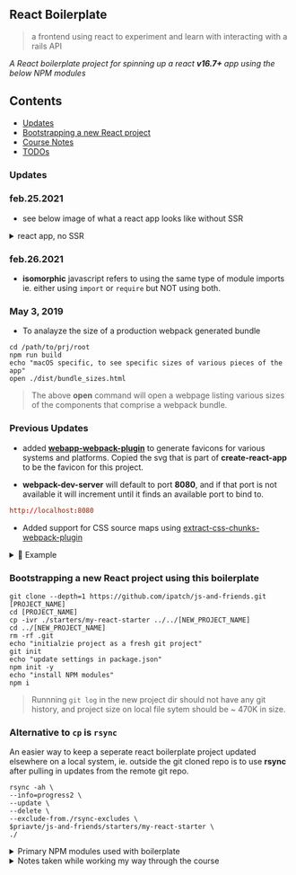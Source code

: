## React Boilerplate

> a frontend using react to experiment and learn with interacting with a rails API

<em>A React boilerplate project for spinning up a react <strong>v16.7+</strong> app using the below NPM modules</em>


## Contents

<a name="contents"></a>

- [Updates](#updates)
- [Bootstrapping a new React project](#bootstrapping)
- [Course Notes](#course-notes)
- [TODOs](#todos)

### Updates

<a name="updates"></a>

### feb.25.2021

- see below image of what a react app looks like without SSR

<details>
<summary>react app, no SSR</summary>

![no ssr example][lnkSSR]

[lnkSSR]: <https://raw.githubusercontent.com/ipatch/js-and-friends/72bc9197292b6a0c08ecedb793b3b8a567e77033/lib/images/my.react.starter.no.SSR.png?token=AAEV3LIKAJC2KP4HCPYVTNTAIFQMS&s=100>

</details>

### feb.26.2021

- **isomorphic** javascript refers to using the same type of module imports ie. either using `import` or `require` but NOT using both.

### May 3, 2019

- To analayze the size of a production webpack generated bundle

```shell
cd /path/to/prj/root
npm run build
echo "macOS specific, to see specific sizes of various pieces of the app"
open ./dist/bundle_sizes.html
```

> The above **open** command will open a webpage listing various sizes of the components that comprise a webpack bundle.

### Previous Updates

- added [**webapp-webpack-plugin**](https://www.npmjs.com/package/webapp-webpack-plugin) to generate favicons for various systems and platforms. Copied the svg that is part of **create-react-app** to be the favicon for this project.

- **webpack-dev-server** will default to port **8080**, and if that port is not available it will increment until it finds an available port to bind to.

```conf
http://localhost:8080
```

- Added support for CSS source maps using [extract-css-chunks-webpack-plugin](https://github.com/faceyspacey/extract-css-chunks-webpack-plugin)

<details>
<summary>📸 Example</summary>

![css-source-maps](https://github.com/ipatch/js-and-friends/blob/dev/lib/images/tech-js-friends-wp-css-source-maps.png)

</details>

### Bootstrapping a new React project using this boilerplate

<a id="bootstrapping"></a>

```shell
git clone --depth=1 https://github.com/ipatch/js-and-friends.git [PROJECT_NAME]
cd [PROJECT_NAME]
cp -ivr ./starters/my-react-starter ../../[NEW_PROJECT_NAME]
cd ../[NEW_PROJECT_NAME]
rm -rf .git
echo "initialzie project as a fresh git project"
git init
echo "update settings in package.json"
npm init -y
echo "install NPM modules"
npm i
```

> Runnning `git log` in the new project dir should not have any git history, and project size on local file sytem should be ~ 470K in size.

### Alternative to `cp` is `rsync`

An easier way to keep a seperate react boilerplate project updated elsewhere on a local system, ie. outside the git cloned repo is to use **rsync** after pulling in updates from the remote git repo.

```shell
rsync -ah \
--info=progress2 \
--update \
--delete \
--exclude-from./rsync-excludes \
$priavte/js-and-friends/starters/my-react-starter \
./
```

<details>
<summary>Primary NPM modules used with boilerplate</summary>

- react v18.x
- react-dom v18.x
- webpack
  - css-loader
  - html-webpack-plugin
  - style-loader
- webpack-bundle-analyzer
- webpack-dev-server
- babel v7
  - @babel/polyfill

</details>

<details>
<summary>Notes taken while working my way through the course</summary>

<a id=course-notes></a>

### Course Notes [🔝](#contents)

> My notes jotted down from watching the Modern JS tooling with React Egghead Course in December 2018.

[Course Link](https://egghead.io/courses/modern-javascript-tooling-with-react)

`npm run init -y` can be ran after a node project has already been intialized to update a node project with git repository information.

A shorthand way of interacting with binaries, ie. bins in the **node_modules** directory using bash is to

```shell
$(npm bin)/babel
```

<strong>fish shell</strong>

```shell
eval (npm bin)/babel ./src/greet.js --presets-@babel/preset-env
```

When interacting with local bins provided by npm such as webpack and babel, there exists a **.bin** directory within the **node_modules** dir. ie. `/path/to/some/nodejs/project/node_modules/.bin` which allows a shell to interact the JS tooling by specifying a `./node_modules/.bin/[BIN]` to use a tool via the CLI.

<strong>Ex</strong>

```shell
./node_modules/.bin/webpack ./src/index.js
```

The above command can be used to bundle a JS project using webpack from a CLI. Babel can be used in the same way if the CLI tooling has been installed via NPM or yarn.

To specifically run **webpack** in development mode

```shell
npm run build -- --mode development
```

<a id="course-notes-setup-react"></a>

### Setting up react [🔝](#contents)

To setup react, react-dom, and prop-types for a Node.js project as a runtime dependency.

```shell
npm i -S react react-dom prop-types
```

To get webpack and babel working with React's JSX
 setup a loader for a react based project.

 ```shell
npm i -D @babel/preset-react
```

To get webpack to work properly, ie. bundle HTML files / code.

```shell
npm i -D html-webpack-plugin
```

To setup webapck to serve a "webpage / site" as opposed to specifying the path to the bundle **webpack-dev-server** needs to be installed.

```shell
npm i -D webpack-dev-server
```

To use class properties, ie. local state in a class with react then a proposal NPM package will need be installed in order for node and babel to work with class properties.  One common use of class properties in a react component is setting state for a component.

```shell
npm i -D @babel/plugin-proposal-class-properties
```

Webpack does not support CSS out of the box, so an appropriate loader will be required to use webpack in conjunction with CSS.

```shell
npm i -D css-loader style-loader
```

Additionally the loaders will need to be setup in a webpack configuration file as well.


```shell
npm i -D @babel/core @babel/cli @babel/preset-env
```

> `npm i -D` is a shorthand way of running `npm install --save-dev`

<a id="course-notes-unsorted"></a>

### Notes Unsorted

<a id="course-notes-unsorted-video-18"></a>

#### Video 18

**package.json** scripts can be compounded together, see commit [fb3693a](https://github.com/ipatch/js-and-friends/commit/fb3693adf5c33328bc86a836b5bfb9c21e4b8f37)

<a id="course-notes-unsorted-video-19"></a>

#### Video 19

**webpack-bundle-analyzer** is a NPM module that analyzes webpack bundles.  Primarily **wba** is useful for optimizing production webpack builds, and really doesn't serve a purpose for webpack development builds.

When analyzing a production bundle built by webpack using a web browser, hover over the various elements in the web page to see various sizes of elements that comprise the bundle. Notice how there are three sizes reported by **wba**

- start size
- parsed size
- gzip size

The **parsed size** is the size of the bundle that will be processed by the browser. **wba** generates a **report.html** file within the **dist** dir of the project that is used to analyze the components of the bundle generated by webpack.  Some configuration options are set to prevent **wba** from opening the analyzer when building a production build, but the report can still be viewed by running the below command.

```shell
cd /path/to/project
open ./dist/report.html
```

> May be beneficial to rerun **wba** to get an updated report.

<a id="course-notes-unsorted-video-20"></a>

#### Video 20

Andy sets up the production build of his app to use a CDN to provide React and ReactDOM as opposed to including it within the app itself, however the dev build still uses a local dev dependency of React.

<a id="course-notes-unsorted-video-21"></a>

#### Video 21 / Targeting different browsers [🔝](#contents)

To save a NPM module as a runtime dependency for the project

```shell
npm i -S [PKG_NAME]
```

```shell
import '@babel/polyfill'
```

Adding the above dependency to the project can add a significant amount to a bundle size, ie. ~ 70 - 90 kilobytes.

Targeting a specific browser, ie. Chrome based browsers, ie. version 68 and above drastically reduces the bundle size.

To print a list of the last two _2_ major versions of web browsers

```shell
npx browserslist "last 2 versions"
```

To further refine the above query, only list browsers that aren't dead, and that have more than 2% market share.

```shell
npx browserslist "last 2 versions, not dead, not < 2%"
```

The above query can be provided to a webpack configuration file.

<a id="course-notes-unsorted-video-22"></a>

#### Video 22 / asynchronously load webpack bundles through code splitting [🔝](#contents)

In short, Webpack has the ability to load additional bundles asynchronously when a request is made. See commit [13c8655](https://github.com/ipatch/js-and-friends/commit/13c86552988149626233804c1f669fdafdd6c055)

#### Video 30 / Avoid deprecated react API's

**react** supports a _strict mode_ that will display warning messages in the browser console when a deprecated api is being used with a react app.  All that is needed to see these warning messages is to wrap the **<App/>** component within a **<React.StrictMode>** component at the root of the DOM tree.

```javascript
<React.StrictMode>
  <App/>
</React.StrictMode>
```

See commit [0914557](https://github.com/ipatch/js-and-friends/commit/5c9b367805fbb434e64611d6ddc591da3ff67833) for more info about working with _React.StrictMode_

#### Video 31 / error boundaries with React

Error boundaries are useful when working with react because if the default UI can not be displayed, an error boundary can be setup to display an alternate UI instead of rendering the entire app unrenderable.  See commit [a6c7b63](https://github.com/ipatch/js-and-friends/commit/a6c7b63b6a089aaedc65566e675483ed97775b4d)

#### Video 32 / define prop-types for a react class component

#### Video 33 /check for accessibility issues in the browser

To check for specific accessibility issues related to react install **react-axe**

```shell
npm i -D react-axe
```

#### Video 33 / Working with react-axe

See commit [f926618](https://github.com/ipatch/js-and-friends/commit/f9266180322dfe364726de289cc117ccf0aaab9b)

#### Video 34 / Packaging for release

## TODOs [🔝](#contents)

<a id="todos"></a>

- [x] add a simple counter component to project to test if `react-hot-loader` is working properly
- [ ] what is a good way to view/test a production webpack build locally?
- [ ] figure out if **mDNS** cannot be used with Node.js without an external NPM packages.
- [x] ~~add support for working with various image formats.~~
